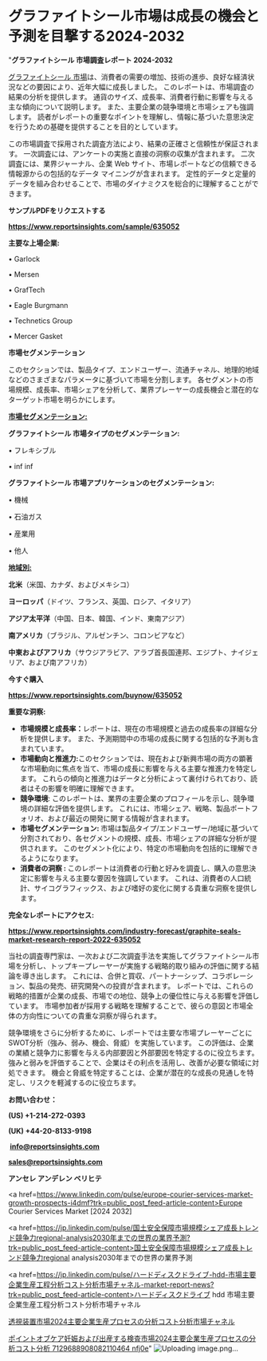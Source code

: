 # グラファイトシール市場は成長の機会と予測を目撃する2024-2032

"<strong>グラファイトシール 市場調査レポート 2024-2032</strong>

<a href=https://www.reportsinsights.com/sample/635052>グラファイトシール 市場</a>は、消費者の需要の増加、技術の進歩、良好な経済状況などの要因により、近年大幅に成長しました。 このレポートは、市場調査の結果の分析を提供します。 通貨のサイズ、成長率、消費者行動に影響を与える主な傾向について説明します。 また、主要企業の競争環境と市場シェアも強調します。 読者がレポートの重要なポイントを理解し、情報に基づいた意思決定を行うための基礎を提供することを目的としています。

この市場調査で採用された調査方法により、結果の正確さと信頼性が保証されます。 一次調査には、アンケートの実施と直接の洞察の収集が含まれます。 二次調査には、業界ジャーナル、企業 Web サイト、市場レポートなどの信頼できる情報源からの包括的なデータ マイニングが含まれます。 定性的データと定量的データを組み合わせることで、市場のダイナミクスを総合的に理解することができます。

<strong><b>サンプルPDFをリクエストする</b></strong>

<a href=https://www.reportsinsights.com/sample/635052><strong><u>https://www.reportsinsights.com/sample/635052</u></strong></a>

<strong>主要な上場企業:</strong>

• Garlock 

• Mersen 

• GrafTech 

• Eagle Burgmann 

• Technetics Group 

• Mercer Gasket

<strong>市場セグメンテーション</strong>

このセクションでは、製品タイプ、エンドユーザー、流通チャネル、地理的地域などのさまざまなパラメータに基づいて市場を分割します。 各セグメントの市場規模、成長率、市場シェアを分析して、業界プレーヤーの成長機会と潜在的なターゲット市場を明らかにします。

<strong><u>市場セグメンテーション</u></strong><strong><u>:</u></strong>

<strong>グラファイトシール 市場タイプのセグメンテーション:</strong>

• フレキシブル

• inf inf

<strong>グラファイトシール 市場アプリケーションのセグメンテーション:</strong>

• 機械

• 石油ガス

• 産業用

• 他人

<strong><u>地域別</u></strong><strong><u>:</u></strong>

<strong>北米</strong>（米国、カナダ、およびメキシコ）

<strong>ヨーロッパ</strong>（ドイツ、フランス、英国、ロシア、イタリア）

<strong>アジア太平洋</strong>（中国、日本、韓国、インド、東南アジア）

<strong>南アメリカ</strong>（ブラジル、アルゼンチン、コロンビアなど）

<strong>中東およびアフリカ</strong>（サウジアラビア、アラブ首長国連邦、エジプト、ナイジェリア、および南アフリカ）

<strong>今すぐ購入</strong>

<a href=https://www.reportsinsights.com/buynow/635052><strong><u>https://www.reportsinsights.com/buynow/635052</u></strong></a>

<strong>重要な洞察:</strong>
<ul>
  <li><strong>市場規模と成長率：</strong>レポートは、現在の市場規模と過去の成長率の詳細な分析を提供します。 また、予測期間中の市場の成長に関する包括的な予測も含まれています。</li>
  <li><strong>市場動向と推進力:</strong>このセクションでは、現在および新興市場の両方の顕著な市場動向に焦点を当て、市場の成長に影響を与える主要な推進力を特定します。 これらの傾向と推進力はデータと分析によって裏付けられており、読者はその影響を明確に理解できます。</li>
  <li><strong>競争環境</strong>: このレポートは、業界の主要企業のプロフィールを示し、競争環境の詳細な評価を提供します。 これには、市場シェア、戦略、製品ポートフォリオ、および最近の開発に関する情報が含まれます。</li>
  <li><strong>市場セグメンテーション: </strong>市場は製品タイプ/エンドユーザー/地域に基づいて分割されており、各セグメントの規模、成長、市場シェアの詳細な分析が提供されます。 このセグメント化により、特定の市場動向を包括的に理解できるようになります。</li>
  <li><strong>消費者の洞察 : </strong>このレポートは消費者の行動と好みを調査し、購入の意思決定に影響を与える主要な要因を強調しています。 これは、消費者の人口統計、サイコグラフィックス、および嗜好の変化に関する貴重な洞察を提供します。</li>
</ul>
<strong>完全なレポートにアクセス:</strong>

<a href=https://www.reportsinsights.com/industry-forecast/graphite-seals-market-research-report-2022-635052><strong><u><b>https://www.reportsinsights.com/industry-forecast/graphite-seals-market-research-report-2022-635052</b></u></strong></a>

当社の調査専門家は、一次および二次調査手法を実施してグラファイトシール市場を分析し、トップキープレーヤーが実施する戦略的取り組みの評価に関する結論を導き出します。 これには、合併と買収、パートナーシップ、コラボレーション、製品の発売、研究開発への投資が含まれます。 レポートでは、これらの戦略的措置が企業の成長、市場での地位、競争上の優位性に与える影響を評価しています。 市場参加者が採用する戦略を理解することで、彼らの意図と市場全体の方向性についての貴重な洞察が得られます。

競争環境をさらに分析するために、レポートでは主要な市場プレーヤーごとにSWOT分析（強み、弱み、機会、脅威）を実施しています。 この評価は、企業の業績と競争力に影響を与える内部要因と外部要因を特定するのに役立ちます。 強みと弱みを評価することで、企業はその利点を活用し、改善が必要な領域に対処できます。 機会と脅威を特定することは、企業が潜在的な成長の見通しを特定し、リスクを軽減するのに役立ちます。

<strong>お問い合わせ：</strong>

<strong>(US) +1-214-272-0393</strong>

<strong>(UK) +44-20-8133-9198</strong>

<strong> </strong><a href=info@reportsinsights.com><strong><u>info@reportsinsights.com</u></strong></a>

<a href=sales@reportsinsights.com><strong><u>sales@reportsinsights.com</u></strong></a>

<strong>アンセレ アンデレン ベリヒテ</strong>

<a href=https://www.linkedin.com/pulse/europe-courier-services-market-growth-prospects-i4dmf?trk=public_post_feed-article-content>Europe Courier Services Market [2024 2032]</a>

<a href=https://jp.linkedin.com/pulse/国土安全保障市場規模シェア成長トレンド競争力regional-analysis2030年までの世界の業界予測?trk=public_post_feed-article-content>国土安全保障市場規模シェア成長トレンド競争力regional analysis2030年までの世界の業界予測</a>

<a href=https://jp.linkedin.com/pulse/ハードディスクドライブ-hdd-市場主要企業生産工程分析コスト分析市場チャネル-market-report-news?trk=public_post_feed-article-content>ハードディスクドライブ hdd 市場主要企業生産工程分析コスト分析市場チャネル</a>

<a href=https://www.linkedin.com/pulse/透視装置市場2024主要企業生産プロセスの分析コスト分析市場チャネル-community-market-research/>透視装置市場2024主要企業生産プロセスの分析コスト分析市場チャネル</a>

<a href=https://www.linkedin.com/pulse/ポイントオブケア妊娠および出産する検査市場2024主要企業生産プロセスの分析コスト分析-7129688908082110464-nfj0e/>ポイントオブケア妊娠および出産する検査市場2024主要企業生産プロセスの分析コスト分析 7129688908082110464 nfj0e</a>"
![Uploading image.png…]()
